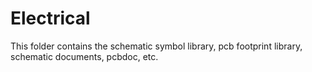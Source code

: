 # Electrical

This folder contains the schematic symbol library, pcb footprint library, schematic documents, pcbdoc, etc.